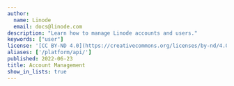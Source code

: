 ```yaml
---
author:
  name: Linode
  email: docs@linode.com
description: "Learn how to manage Linode accounts and users."
keywords: ["user"]
license: '[CC BY-ND 4.0](https://creativecommons.org/licenses/by-nd/4.0)'
aliases: ['/platform/api/']
published: 2022-06-23
title: Account Management
show_in_lists: true
---
```


